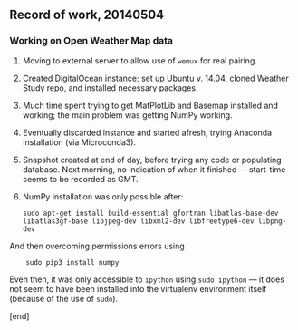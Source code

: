 ## Record of work, 20140504

### Working on Open Weather Map data

 1. Moving to external server to allow use of `wemux` for real pairing.

   2. Created DigitalOcean instance; set up Ubuntu v. 14.04, cloned Weather Study repo, and installed necessary packages.
   2. Much time spent trying to get MatPlotLib and Basemap installed and working; the main problem was getting NumPy working. 
   2. Eventually discarded instance and started afresh, trying Anaconda installation (via Microconda3).
   2. Snapshot created at end of day, before trying any code or populating database. Next morning, no indication of when it finished — start-time seems to be recorded as GMT.
 1. NumPy installation was only possible after:

        sudo apt-get install build-essential gfortran libatlas-base-dev libatlas3gf-base libjpeg-dev libxml2-dev libfreetype6-dev libpng-dev

   And then overcoming permissions errors using

        sudo pip3 install numpy

   Even then, it was only accessible to `ipython` using `sudo ipython` — it does not seem to have been installed into the virtualenv environment itself (because of the use of `sudo`).

[end]
